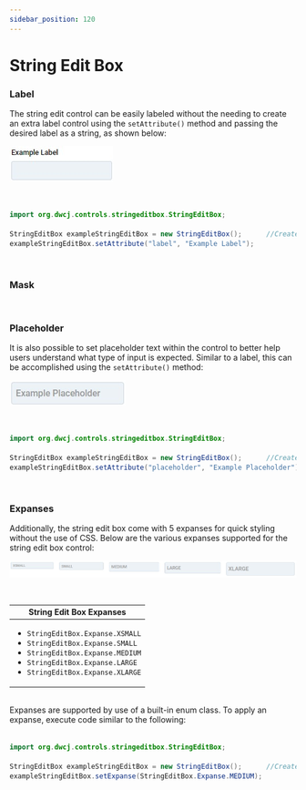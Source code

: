 ```yaml
---
sidebar_position: 120 
---
```


# String Edit Box

### Label


The string edit control can be easily labeled without the needing to create an extra label control using the `setAttribute()` method and passing the desired label as a string, as shown below: <br/>

<!-- <iframe 
loading="lazy"
src='https://hot.bbx.kitchen/webapp/controlsamples?class=control_demos.stringeditdemos.StringEditLabelDemo' 
style={{"width": "100%", "height":"125px"}}></iframe> -->

![String edit box label](./_images/stringeditbox/stringedit_label.jpg)

<br/>

```java
import org.dwcj.controls.stringeditbox.StringEditBox;

StringEditBox exampleStringEditBox = new StringEditBox();      //Creates a new StringEditBox
exampleStringEditBox.setAttribute("label", "Example Label");     
```

<br/>

### Mask

<br/>

### Placeholder

It is also possible to set placeholder text within the control to better help users understand what type of input is expected. Similar to a label, this can be accomplished using the `setAttribute()` method: <br/>

<!-- <iframe 
loading="lazy"
src='https://hot.bbx.kitchen/webapp/controlsamples?class=control_demos.stringeditdemos.StringEditPlaceholder' 
style={{"width": "100%", "height":"125px"}}></iframe> -->

![String edit box placeholder](./_images/stringeditbox/stringedit_placeholder.jpg)

<br/>

```java
import org.dwcj.controls.stringeditbox.StringEditBox;

StringEditBox exampleStringEditBox = new StringEditBox();      //Creates a new StringEditBox
exampleStringEditBox.setAttribute("placeholder", "Example Placeholder");
```

<br/>

### Expanses

Additionally, the string edit box come with 5 expanses for quick styling without the use of CSS.
Below are the various expanses supported for the string edit box control: <br/>

<!-- <iframe 
loading="lazy"
src='https://hot.bbx.kitchen/webapp/controlsamples?class=control_demos.stringeditdemos.StringEditExpanse' 
style={{"width": "100%", "height":"125px"}}></iframe> -->

![String edit box expanses](./_images/stringeditbox/stringedit_expanses.jpg)

<br/>

|String Edit Box Expanses|
|-|
|<ul><li>```StringEditBox.Expanse.XSMALL```</li><li>```StringEditBox.Expanse.SMALL```</li><li>```StringEditBox.Expanse.MEDIUM```</li><li>```StringEditBox.Expanse.LARGE```</li><li>```StringEditBox.Expanse.XLARGE```</li></ul>|

<br/>Expanses are supported by use of a built-in enum class. To apply an expanse, execute code similar to the following: <br/><br />

```java
import org.dwcj.controls.stringeditbox.StringEditBox;

StringEditBox exampleStringEditBox = new StringEditBox();      //Creates a new StringEditBox
exampleStringEditBox.setExpanse(StringEditBox.Expanse.MEDIUM);     
```
